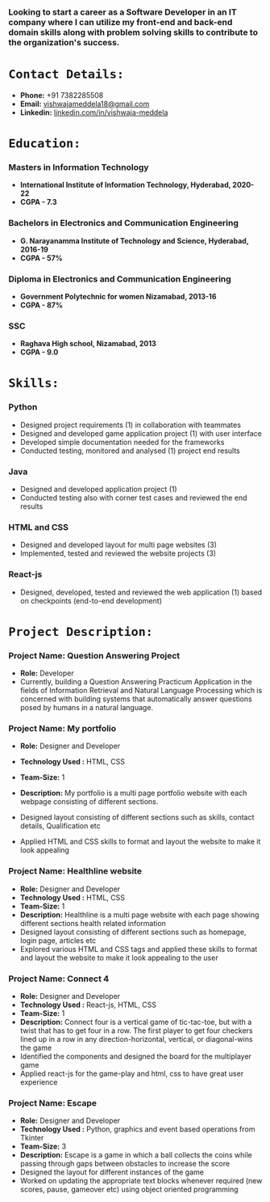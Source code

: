 

### Looking to start a career as a Software Developer in an IT company where I can utilize my front-end and back-end domain skills along with problem solving skills to contribute to the organization's success.

# `Contact Details:`
- **Phone:** +91 7382285508
- **Email:**  vishwajameddela18@gmail.com
- **Linkedin:** [linkedin.com/in/vishwaja-meddela](linkedin.com/in/vishwaja-meddela)

# `Education:`
### Masters in Information Technology
- **International Institute of Information Technology, Hyderabad, 2020-22** 
- **CGPA - 7.3**

### Bachelors in Electronics and Communication Engineering
- **G. Narayanamma Institute of Technology and Science, Hyderabad, 2016-19** 
- **CGPA - 57%**

### Diploma in  Electronics and Communication Engineering
- **Government Polytechnic for women Nizamabad,  2013-16**
- **CGPA - 87%**

### SSC
- **Raghava High school, Nizamabad,  2013**
- **CGPA - 9.0**

# `Skills: `
### Python

- Designed project requirements (1)  in collaboration with teammates
- Designed and developed game application project (1) with user interface
- Developed simple documentation needed for the frameworks
- Conducted testing, monitored  and analysed (1) project end results

### Java

- Designed and developed application project (1)
- Conducted testing also with corner test cases and reviewed the end results

### HTML and CSS

- Designed and developed layout for multi page websites (3)
- Implemented, tested and reviewed the website projects (3)

### React-js
- Designed, developed, tested and reviewed the web application (1) based on checkpoints (end-to-end development)

# `Project Description: `

### Project Name: Question Answering Project

- **Role:** Developer 
- Currently, building a Question Answering Practicum Application in the fields of Information Retrieval and Natural Language Processing which is concerned with building systems that automatically answer questions posed by humans in a natural language.

### Project Name: My portfolio

- **Role:** Designer and Developer
- **Technology Used :** HTML, CSS
- **Team-Size:** 1
- **Description:** My portfolio is a multi page portfolio website with each webpage consisting of different sections.

- Designed layout consisting of different sections such as skills, contact details, Qualification etc
- Applied HTML and CSS skills to format and layout  the website to make it look appealing


### Project Name: Healthline website

- **Role:** Designer and Developer
- **Technology Used :** HTML, CSS
- **Team-Size:** 1
- **Description:** Healthline is a multi page website with each page showing different sections health related information 
- Designed layout consisting of different sections such as homepage, login page, articles etc
- Explored various HTML and CSS tags and applied these skills to format and layout  the website to make it look appealing to the user


### Project Name: Connect 4

- **Role:** Designer and Developer
- **Technology Used :** React-js, HTML, CSS
- **Team-Size:** 1
- **Description:** Connect four is a vertical game of tic-tac-toe, but with a twist that has to get four in a row. The first player to get four checkers lined up in a row in any direction-horizontal, vertical, or diagonal-wins the game
- Identified the components and designed the board for the multiplayer game
- Applied react-js for the game-play and html, css to have great user experience


### Project Name: Escape

- **Role:** Designer and Developer
- **Technology Used :** Python, graphics and event based operations from Tkinter
- **Team-Size:** 3
- **Description:** Escape is a game in which a ball collects the coins while passing through gaps between obstacles to increase the score
- Designed the layout for different instances of the game
- Worked on updating the appropriate text blocks whenever required (new scores, pause, gameover etc) using object oriented programming

